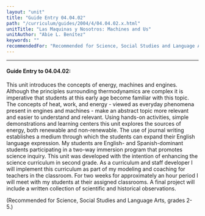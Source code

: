 ```yaml
---
layout: "unit"
title: "Guide Entry 04.04.02"
path: "/curriculum/guides/2004/4/04.04.02.x.html"
unitTitle: "Las Maquinas y Nosotros: Machines and Us"
unitAuthor: "Abie L. Benítez"
keywords: ""
recommendedFor: "Recommended for Science, Social Studies and Language Arts, grades 2-5."
---
```

<body>
<hr/>
<h4>
Guide Entry to 04.04.02:
</h4>
<p>
This unit introduces the concepts of energy, machines and engines. Although the principles surrounding thermodynamics are complex it is imperative that students at this early age become familiar with this topic. The concepts of heat, work, and energy - viewed as everyday phenomena present in engines and machines - make an abstract topic more relevant and easier to understand and relevant. Using hands-on activities, simple demonstrations and learning centers this unit explores the sources of energy, both renewable and non-renewable. The use of journal writing establishes a medium through which the students can expand their English language expression. My students are English- and Spanish-dominant students participating in a two-way immersion program that promotes science inquiry. This unit was developed with the intention of enhancing the science curriculum in second grade. As a curriculum and staff developer I will implement this curriculum as part of my modeling and coaching for teachers in the classroom. For two weeks for approximately an hour period I will meet with my students at their assigned classrooms. A final project will include a written collection of scientific and historical observations.
</p>
<p>
(Recommended for Science, Social Studies and Language Arts, grades 2-5.)
</p>
</body>